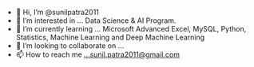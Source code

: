 - 👋 Hi, I’m @sunilpatra2011
- 👀 I’m interested in ... Data Science & AI Program.
- 🌱 I’m currently learning ... Microsoft Advanced Excel, MySQL, Python, Statistics, Machine Learning and Deep Machine Learning 
- 💞️ I’m looking to collaborate on ...
- 📫 How to reach me ...sunil.patra2011@gmail.com

<!---
sunilpatra2011/sunilpatra2011 is a ✨ special ✨ repository because its `README.md` (this file) appears on your GitHub profile.
You can click the Preview link to take a look at your changes.
--->
